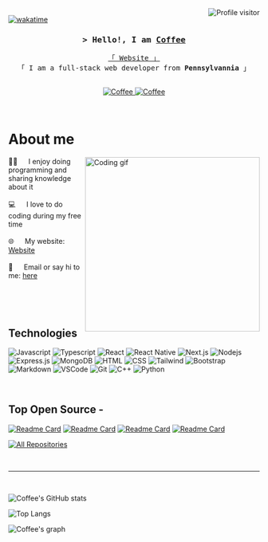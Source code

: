 <!--
<h2 align="center">
  <img src="https://media.giphy.com/media/hvRJCLFzcasrR4ia7z/giphy.gif" width="28">
</h2>
-->

<!--
<p align="center">
  <a href="https://github.com/Coffee"><img src="https://readme-typing-svg.herokuapp.com/?lines=Self%20Taught%20Programmer;Front%20End%20Developer;1.5%2B%20years%20of%20coding%20experience;Always%20learning%20new%20things&center=true&width=380&height=45"></a>
</p>

 -->

<a href="https://komarev.com/ghpvc/?username=Coffee">
  <img align="right" src="https://komarev.com/ghpvc/?username=Coffee&label=Visitors&color=0e75b6&style=flat" alt="Profile visitor" />
</a>


[![wakatime](https://wakatime.com/badge/user/eebb3dd8-d9b2-40de-9b88-6fd6cac99dbc.svg)](https://wakatime.com/@eebb3dd8-d9b2-40de-9b88-6fd6cac99dbc)

<!-- Intro  -->
<h3 align="center">
        <samp>&gt; Hello!, I am
                <b><a target="_blank" href="https://justmecoffee.vercel.app">Coffee</a></b>
        </samp>
</h3>


<p align="center"> 
  <samp>
    <a href="https://justmecoffee.vercel.app">「 Website 」</a>
    <br>
    「 I am a full-stack web developer from <b>Pennsylvannia</b> 」
    <br>
    <br>
  </samp>
</p>

<p align="center">
 <a href="https://justmecoffee.vercel.app" target="blank">
  <img src="https://img.shields.io/badge/Website-327574?style=for-the-badge&logo=medium&logoColor=white" alt="Coffee" />
 </a>
 <a href="https://linkedin.com/in/al-siam" target="_blank">
  <img src="https://img.shields.io/badge/YouTube-e30b3e?style=for-the-badge&logo=youtube&logoColor=white" alt="Coffee"/>
 </a>
 <!-- <a href="https://dev.to/Coffee" target="_blank">
  <img src="https://img.shields.io/badge/dev.to-0A0A0A?style=for-the-badge&logo=dev.to&logoColor=white" alt="Coffee" />
 </a> -->
 <!-- <a href="https://twitter.com/Coffee_dev" target="_blank">
  <img src="https://img.shields.io/badge/Twitter-1DA1F2?style=for-the-badge&logo=twitter&logoColor=white" />
 </a>
 <a href="https://instagram.com/Coffee_dev" target="_blank">
  <img src="https://img.shields.io/badge/Instagram-fe4164?style=for-the-badge&logo=instagram&logoColor=white" alt="Coffee" />
 </a> 
 <a href="https://facebook.com/Coffee.world" target="_blank">
  <img src="https://img.shields.io/badge/Facebook-20BEFF?&style=for-the-badge&logo=facebook&logoColor=white" alt="Coffee"  />
  </a>  -->
</p>
<br />

<!-- About Section -->
 # About me
 
<p>
 <img align="right" width="350" src="/assets/programmer.gif" alt="Coding gif" />
  
 👨‍💻 &emsp; I enjoy doing programming and sharing knowledge about it<br/><br/>
 💻 &emsp; I love to do coding during my free time<br/><br/>
 🌐 &emsp; My website: [Website](https://justmecoffee.vercel.app/contact)<br/><br/>
 💬 &emsp; Email or say hi to me: [here](https://justmecoffee.vercel.app/contact)

</p>

<br/>
<br/>
<br/>

## Technologies

![Javascript](https://img.shields.io/badge/Javascript-F0DB4F?style=for-the-badge&labelColor=black&logo=javascript&logoColor=F0DB4F)
![Typescript](https://img.shields.io/badge/Typescript-007acc?style=for-the-badge&labelColor=black&logo=typescript&logoColor=007acc)
![React](https://img.shields.io/badge/-React-61DBFB?style=for-the-badge&labelColor=black&logo=react&logoColor=61DBFB)
![React Native](https://img.shields.io/badge/React_Native-20232A?style=for-the-badge&logo=react&logoColor=61DAFB)
![Next.js](https://img.shields.io/badge/next.js-000000?style=for-the-badge&logo=nextdotjs&logoColor=white)
![Nodejs](https://img.shields.io/badge/Nodejs-3C873A?style=for-the-badge&labelColor=black&logo=node.js&logoColor=3C873A)
![Express.js](https://img.shields.io/badge/Express.js-000000?style=for-the-badge&logo=express&logoColor=white)
![MongoDB](https://img.shields.io/badge/MongoDB-4EA94B?style=for-the-badge&logo=mongodb&logoColor=white)
![HTML](https://img.shields.io/badge/HTML-E34F26?style=for-the-badge&logo=html5&logoColor=white)
![CSS](https://img.shields.io/badge/CSS-1572B6?style=for-the-badge&logo=css3&logoColor=white)
![Tailwind](https://img.shields.io/badge/Tailwind_CSS-092749?style=for-the-badge&logo=tailwindcss&logoColor=06B6D4&labelColor=000000)
![Bootstrap](https://img.shields.io/badge/Bootstrap-563D7C?style=for-the-badge&logo=bootstrap&logoColor=white)
![Markdown](https://img.shields.io/badge/Markdown-000000?style=for-the-badge&logo=markdown&logoColor=white)
![VSCode](https://img.shields.io/badge/Visual_Studio-0078d7?style=for-the-badge&logo=visual%20studio&logoColor=white)
![Git](https://img.shields.io/badge/Git-F05032?style=for-the-badge&logo=git&logoColor=white)
![C++](https://img.shields.io/badge/C++-%2300599C.svg?&style=for-the-badge&logo=c%2B%2B&logoColor=white)
![Python](https://img.shields.io/badge/Python-%2300599C.svg?&style=for-the-badge&logo=c%2B%2B&logoColor=white)

<br/>

## Top Open Source -
[![Readme Card](https://coffeeactivitystats.vercel.app/api/pin/?username=CoffeeBit&repo=CoffeeBot)](https://github.com/CoffeeBit/CoffeeBot)
[![Readme Card](https://coffeeactivitystats.vercel.app/api/pin/?username=CoffeeBit&repo=Cup)](https://github.com/CoffeeBit/Cup)
[![Readme Card](https://coffeeactivitystats.vercel.app/api/pin/?username=CoffeeBit&repo=CoffeeOS)](https://github.com/CoffeeBit/CoffeeOS)
[![Readme Card](https://coffeeactivitystats.vercel.app/api/pin/?username=CoffeeBit&repo=coffeezhs)](https://github.com/CoffeeBit/coffeezhs)

<p align="left">
  <a href="https://github.com/CoffeeBit?tab=repositories" target="_blank"><img alt="All Repositories" title="All Repositories" src="https://img.shields.io/badge/-All%20Repos-2962FF?style=for-the-badge&logo=koding&logoColor=white"/></a>
</p>

<br/>
<hr/>
<br/>

![Coffee's GitHub stats](https://coffeeactivitystats.vercel.app/api?username=CoffeeBit&show_icons=true&theme=radical)

![Top Langs](https://coffeeactivitystats.vercel.app/api/top-langs/?username=CoffeeBit&layout=donut-vertical)

![Coffee's graph](https://coffeegraphtools.vercel.app/graph?username=CoffeeBit&bg_color=3a88fe&color=004d65&line=263e0f&point=000000&area=true&hide_border=true)